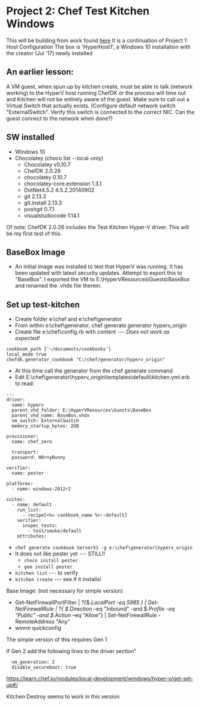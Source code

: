 # Project 2: Chef Test Kitchen Windows
This will be building from work found <a href="https://github.com/coateds/DevOpsOnWindows/blob/master/HypervKitchen.md">here</a>
It is a continuation of Project 1: Host Configuration
The box is 'HyperHost1', a Windows 10 installation with the creator (Jul '17) newly installed

## An earlier lesson:  
A VM guest, when spun up by kitchen create, must be able to talk (network working) to the HyperV host running ChefDK or the process will time out and Kitchen will not be entirely aware of the guest. Make sure to call out a Virtual Switch that actually exists. (Configure default network switch "ExternalSwitch". Verify this switch is connected to the correct NIC. Can the guest connect to the network when done?)

## SW installed
* Windows 10
* Chocolatey (choco list --local-only)
  * Chocolatey v0.10.7
  * ChefDK 2.0.26
  * chocolatey 0.10.7
  * chocolatey-core.extension 1.3.1
  * DotNet4.5.2 4.5.2.20140902
  * git 2.13.3
  * git.install 2.13.3
  * poshgit 0.7.1
  * visualstudiocode 1.14.1

Of note: ChefDK 2.0.26 includes the Test Kitchen Hyper-V driver. This will be my first test of this.

## BaseBox Image
* An initial image was installed to test that HyperV was running. It has been updated with latest security updates. Attempt to export this to "BaseBox". I exported the VM to E:\HyperVResources\Guests\BaseBox and renamed the .vhdx file therein.

## Set up test-kitchen
* Create folder e:\chef and e:\chef\generator
* From within e:\chef\generator, chef generate generator hyperv_origin
* Create file e:\chef\config.rb with content  ---  *Does not work as expected!*
```
cookbook_path ['~/documents/cookbooks']
local_mode true
chefdk.generator_cookbook "C:/chef/generator/hyperv_origin"
```
* At this time call the generator from the chef generate command
* Edit E:\chef\generator\hyperv_origin\templates\default\kitchen.yml.erb to read:
```
---
driver:
  name: hyperv
  parent_vhd_folder: E:\HyperVResources\Guests\BaseBox
  parent_vhd_name: BaseBox.vhdx
  vm_switch: ExternalSwitch
  memory_startup_bytes: 2GB

provisioner:
  name: chef_zero

  transport:
  password: H0rnyBunny

verifier:
  name: pester

platforms:
  - name: windows-2012r2

suites:
  - name: default
    run_list:
      - recipe[<%= cookbook_name %>::default]
    verifier:
      inspec_tests:
        - test/smoke/default
    attributes:
```
* `chef generate cookbook ServerX1 -g e:\chef\generator\hyperv_origin`
* It does not like pester yet  --- STILL!!
  * `choco install pester`
  * `gem install pester`
* `kitchen list`  ---  to verify
* `kitchen create`  ---  see if it installs!

Base Image:  (not necessary for simple version)
* Get-NetFirewallPortFilter | ?{$_.LocalPort -eq 5985 } | Get-NetFirewallRule | ?{ $_.Direction –eq "Inbound" -and $_.Profile -eq "Public" -and $_.Action –eq "Allow"} | Set-NetFirewallRule -RemoteAddress "Any"
* winrm quickconfig

The simple version of this requires Gen 1

If Gen 2 add the following lines to the driver section"
```
  vm_generation: 2
  disable_secureboot: true
```

https://learn.chef.io/modules/local-development/windows/hyper-v/get-set-up#/

Kitchen Destroy seems to work in this version